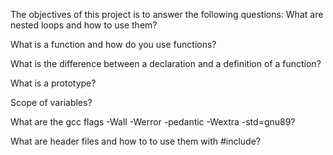 The objectives of this project is to answer the following questions:
What are nested loops and how to use them?

What is a function and how do you use functions?

What is the difference between a declaration and a definition of a function?

What is a prototype?

Scope of variables?

What are the gcc flags -Wall -Werror -pedantic -Wextra -std=gnu89?

What are header files and how to to use them with #include?
